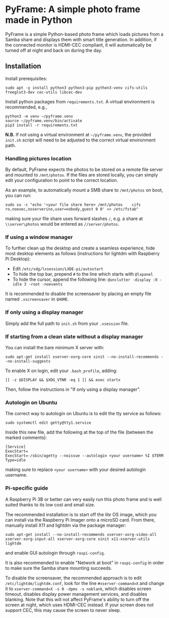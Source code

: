 # PyFrame: A simple photo frame made in Python

PyFrame is a simple Python-based photo frame which loads pictures from a Samba share and displays them with smart title generation. In addition, if the connected monitor is HDMI-CEC compliant, it will automatically be turned off at night and back on during the day.

## Installation

Install prerequisites:
```
sudo apt -y install python3 python3-pip python3-venv cifs-utils freeglut3-dev cec-utils libcec-dev
```

Install python packages from `requirements.txt`. A virtual environment is recommended, e.g.,
```
python3 -m venv ~/pyframe.venv
source ~/pyframe.venv/bin/activate
pip3 install -r requirements.txt
```

**N.B.** If not using a virtual environment at `~/pyframe.venv`, the provided `init.sh` script will need to be adjusted to the correct virtual environment path.

### Handling pictures location

By default, PyFrame expects the photos to be stored on a remote file server and mounted to `/mnt/photos`. If the files are stored locally, you can simply edit your configuration to point to the correct location.

As an example, to automatically mount a SMB share to `/mnt/photos` on boot, you can run:
```
sudo su -c "echo '<your file share here> /mnt/photos    cifs    ro,noexec,noserverino,user=nobody,guest 0 0' >> /etc/fstab"
```
making sure your file share uses forward slashes `/`, e.g. a share at `\\server\photos` would be entered as `//server/photos`.

### If using a window manager

To further clean up the desktop and create a seamless experience, hide most desktop elements as follows (instructions for lightdm with Raspberry Pi Desktop):
* Edit `/etc/xdg/lxsession/LXDE-pi/autostart`
* To hide the top bar, prepend `#` to the line which starts with `@lxpanel`
* To hide the cursor, append the following line: `@unclutter -display :0 -idle 3 -root -noevents`

It is recommended to disable the screensaver by placing an empty file named `.xscreensaver` in `$HOME`.

### If only using a display manager

Simply add the full path to `init.sh` from your `.xsession` file.

### If starting from a clean slate without a display manager

You can install the bare minimum X server with:
```
sudo apt-get install xserver-xorg-core xinit --no-install-recommends --no-install-suggests
```

To enable X on login, edit your `.bash_profile`, adding:
```
[[ -z $DISPLAY && $XDG_VTNR -eq 1 ]] && exec startx
```

Then, follow the instructions in "If only using a display manager".

### Autologin on Ubuntu

The correct way to autologin on Ubuntu is to edit the tty service as follows:
```
sudo systemctl edit getty@tty1.service
```

Inside this new file, add the following at the top of the file (between the marked comments):
```
[Service]
ExecStart=
ExecStart=-/sbin/agetty --noissue --autologin <your username> %I $TERM
Type=idle
```
making sure to replace `<your username>` with your desired autologin username.

### Pi-specific guide

A Raspberry Pi 3B or better can very easily run this photo frame and is well suited thanks to its low cost and small size.

The recommended installation is to start off the *lite* OS image, which you can install via the Raspberry Pi Imager onto a microSD card. From there, manually install X11 and lightdm via the package manager:
```
sudo apt-get install --no-install-recommends xserver-xorg-video-all xserver-xorg-input-all xserver-xorg-core xinit x11-xserver-utils lightdm
```
 and enable GUI autologin through `raspi-config`.

It is also recommended to enable "Network at boot" in `raspi-config` in order to make sure the Samba share mounting succeeds.

To disable the screensaver, the recommended approach is to edit `/etc/lightdm/lightdm.conf`, look for the line `#xserver-command=X` and change it to `xserver-command=X -s 0 -dpms -s noblank`, which disables screen timeout, disables display power management services, and disables blanking. Note that this will not affect PyFrame's ability to turn off the screen at night, which uses HDMI-CEC instead. If your screen does not support CEC, this may cause the screen to never sleep.